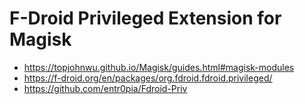 # F-Droid Privileged Extension for Magisk

- https://topjohnwu.github.io/Magisk/guides.html#magisk-modules
- https://f-droid.org/en/packages/org.fdroid.fdroid.privileged/
- https://github.com/entr0pia/Fdroid-Priv
